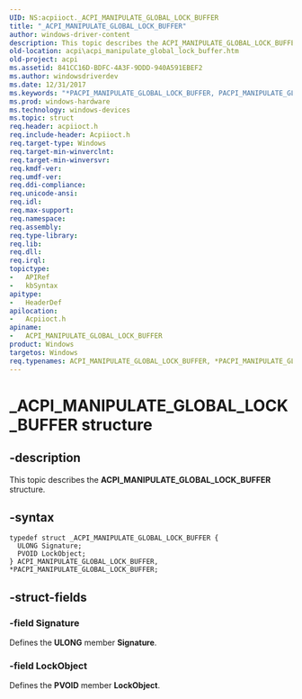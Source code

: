 ```yaml
---
UID: NS:acpiioct._ACPI_MANIPULATE_GLOBAL_LOCK_BUFFER
title: "_ACPI_MANIPULATE_GLOBAL_LOCK_BUFFER"
author: windows-driver-content
description: This topic describes the ACPI_MANIPULATE_GLOBAL_LOCK_BUFFER structure.
old-location: acpi\acpi_manipulate_global_lock_buffer.htm
old-project: acpi
ms.assetid: 841CC16D-BDFC-4A3F-9DDD-940A591EBEF2
ms.author: windowsdriverdev
ms.date: 12/31/2017
ms.keywords: "*PACPI_MANIPULATE_GLOBAL_LOCK_BUFFER, PACPI_MANIPULATE_GLOBAL_LOCK_BUFFER structure pointer [ACPI Devices], _ACPI_MANIPULATE_GLOBAL_LOCK_BUFFER, PACPI_MANIPULATE_GLOBAL_LOCK_BUFFER, acpiioct/PACPI_MANIPULATE_GLOBAL_LOCK_BUFFER, ACPI_MANIPULATE_GLOBAL_LOCK_BUFFER structure [ACPI Devices], acpiioct/ACPI_MANIPULATE_GLOBAL_LOCK_BUFFER, acpi.acpi_manipulate_global_lock_buffer, ACPI_MANIPULATE_GLOBAL_LOCK_BUFFER"
ms.prod: windows-hardware
ms.technology: windows-devices
ms.topic: struct
req.header: acpiioct.h
req.include-header: Acpiioct.h
req.target-type: Windows
req.target-min-winverclnt: 
req.target-min-winversvr: 
req.kmdf-ver: 
req.umdf-ver: 
req.ddi-compliance: 
req.unicode-ansi: 
req.idl: 
req.max-support: 
req.namespace: 
req.assembly: 
req.type-library: 
req.lib: 
req.dll: 
req.irql: 
topictype:
-	APIRef
-	kbSyntax
apitype:
-	HeaderDef
apilocation:
-	Acpiioct.h
apiname:
-	ACPI_MANIPULATE_GLOBAL_LOCK_BUFFER
product: Windows
targetos: Windows
req.typenames: ACPI_MANIPULATE_GLOBAL_LOCK_BUFFER, *PACPI_MANIPULATE_GLOBAL_LOCK_BUFFER
---
```


# _ACPI_MANIPULATE_GLOBAL_LOCK_BUFFER structure


## -description


This topic describes the  <b>ACPI_MANIPULATE_GLOBAL_LOCK_BUFFER</b> structure.


## -syntax


````
typedef struct _ACPI_MANIPULATE_GLOBAL_LOCK_BUFFER {
  ULONG Signature;
  PVOID LockObject;
} ACPI_MANIPULATE_GLOBAL_LOCK_BUFFER, *PACPI_MANIPULATE_GLOBAL_LOCK_BUFFER;
````


## -struct-fields




### -field Signature

Defines the <b>ULONG</b> member <b>Signature</b>.


### -field LockObject

Defines the <b>PVOID</b> member <b>LockObject</b>.


